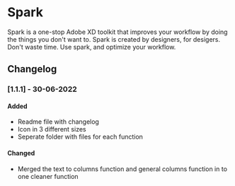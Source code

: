 # Spark
Spark is a one-stop Adobe XD toolkit that improves your workflow by doing the things you don't want to. Spark is created by designers, for desigers. Don't waste time. Use spark, and optimize your workflow.

## Changelog

### [1.1.1] - 30-06-2022
#### Added
- Readme file with changelog
- Icon in 3 different sizes
- Seperate folder with files for each function

#### Changed
- Merged the text to columns function and general columns function in to one cleaner function